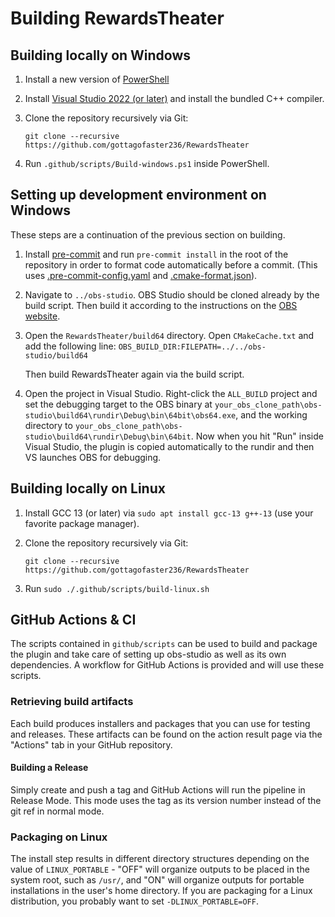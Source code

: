 # Building RewardsTheater

## Building locally on Windows
1. Install a new version of [PowerShell](https://learn.microsoft.com/en-us/powershell/scripting/install/installing-powershell-on-windows?view=powershell-7.3)
2. Install [Visual Studio 2022 (or later)](https://visualstudio.microsoft.com/vs/) and install the bundled C++ compiler.
3. Clone the repository recursively via Git:

   ```git clone --recursive https://github.com/gottagofaster236/RewardsTheater```
4. Run `.github/scripts/Build-windows.ps1` inside PowerShell.

## Setting up development environment on Windows
These steps are a continuation of the previous section on building.

1. Install [pre-commit](https://pre-commit.com/) and run `pre-commit install` in the root of the repository in order to format code automatically before a commit. (This uses [.pre-commit-config.yaml](.pre-commit-config.yaml) and [.cmake-format.json](.cmake-format.json)).
2. Navigate to `../obs-studio`. OBS Studio should be cloned already by the build script. Then build it according to the instructions on the [OBS website](https://obsproject.com/wiki/Building-OBS-Studio).
2. Open the `RewardsTheater/build64` directory. Open `CMakeCache.txt` and add the following line:  ```OBS_BUILD_DIR:FILEPATH=../../obs-studio/build64```
   
   Then build RewardsTheater again via the build script.
3. Open the project in Visual Studio. Right-click the `ALL_BUILD` project and set the debugging target to the OBS binary at `your_obs_clone_path\obs-studio\build64\rundir\Debug\bin\64bit\obs64.exe`, and the working directory to `your_obs_clone_path\obs-studio\build64\rundir\Debug\bin\64bit`. Now when you hit "Run" inside Visual Studio, the plugin is copied automatically to the rundir and then VS launches OBS for debugging.

## Building locally on Linux
1. Install GCC 13 (or later) via `sudo apt install gcc-13 g++-13` (use your favorite package manager).
2. Clone the repository recursively via Git:

   ```git clone --recursive https://github.com/gottagofaster236/RewardsTheater```
3. Run `sudo ./.github/scripts/build-linux.sh`

## GitHub Actions & CI

The scripts contained in `github/scripts` can be used to build and package the plugin and take care of setting up obs-studio as well as its own dependencies. A workflow for GitHub Actions is provided and will use these scripts.

### Retrieving build artifacts

Each build produces installers and packages that you can use for testing and releases. These artifacts can be found on the action result page via the "Actions" tab in your GitHub repository.

#### Building a Release

Simply create and push a tag and GitHub Actions will run the pipeline in Release Mode. This mode uses the tag as its version number instead of the git ref in normal mode.

### Packaging on Linux

The install step results in different directory structures depending on the value of `LINUX_PORTABLE` - "OFF" will organize outputs to be placed in the system root, such as `/usr/`, and "ON" will organize outputs for portable installations in the user's home directory. If you are packaging for a Linux distribution, you probably want to set `-DLINUX_PORTABLE=OFF`.

